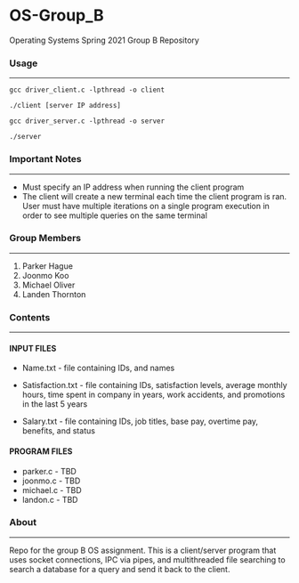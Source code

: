 # OS-Group_B
Operating Systems Spring 2021 Group B Repository


### Usage
-------------

`gcc driver_client.c -lpthread -o client`

`./client [server IP address]`

`gcc driver_server.c -lpthread -o server`

`./server`


### Important Notes
-------------
* Must specify an IP address when running the client program
* The client will create a new terminal each time the client program is ran. User must have 
    multiple iterations on a single program execution in order to see multiple queries on the same terminal


### Group Members
-------------
1. Parker Hague
2. Joonmo Koo
3. Michael Oliver
4. Landen Thornton


### Contents
--------
#### INPUT FILES
* Name.txt - file containing IDs, and names

* Satisfaction.txt - file containing IDs, satisfaction levels, average monthly hours, time spent in company in years, work accidents, and promotions in the last 5 years

* Salary.txt - file containing IDs, job titles, base pay, overtime pay, benefits, and status

#### PROGRAM FILES
* parker.c - TBD
* joonmo.c - TBD
* michael.c - TBD
* landon.c - TBD

### About
-----
Repo for the group B OS assignment. This is a client/server program that uses socket connections, IPC via pipes, and multithreaded file searching to search a database for a query
and send it back to the client.